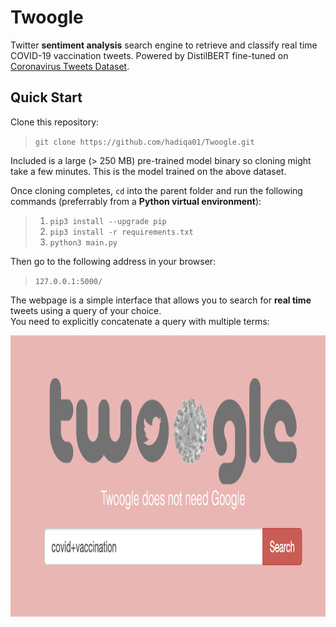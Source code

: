# Twoogle
Twitter **sentiment analysis** search engine to retrieve and classify real time COVID-19 vaccination tweets. Powered by DistilBERT fine-tuned on [Coronavirus Tweets Dataset](https://ieee-dataport.org/open-access/coronavirus-covid-19-tweets-dataset#files).

## Quick Start

Clone this repository:
> `git clone https://github.com/hadiqa01/Twoogle.git`

Included is a large (> 250 MB) pre-trained model binary so cloning might take a few minutes. This is the model trained on the above dataset.

Once cloning completes, `cd` into the parent folder and run the following commands (preferrably from a **Python virtual environment**):

> 1. `pip3 install --upgrade pip`
> 2. `pip3 install -r requirements.txt`
> 3. `python3 main.py`

Then go to the following address in your browser:
> `127.0.0.1:5000/`

The webpage is a simple interface that allows you to search for **real time** tweets using a query of your choice. <br>
You need to explicitly concatenate a query with multiple terms: <br>

<!-- ![Query Example](images/query_ex.png "Query Example") -->
<img src="images/query_ex.png" height="450" title="Query Example"/>
